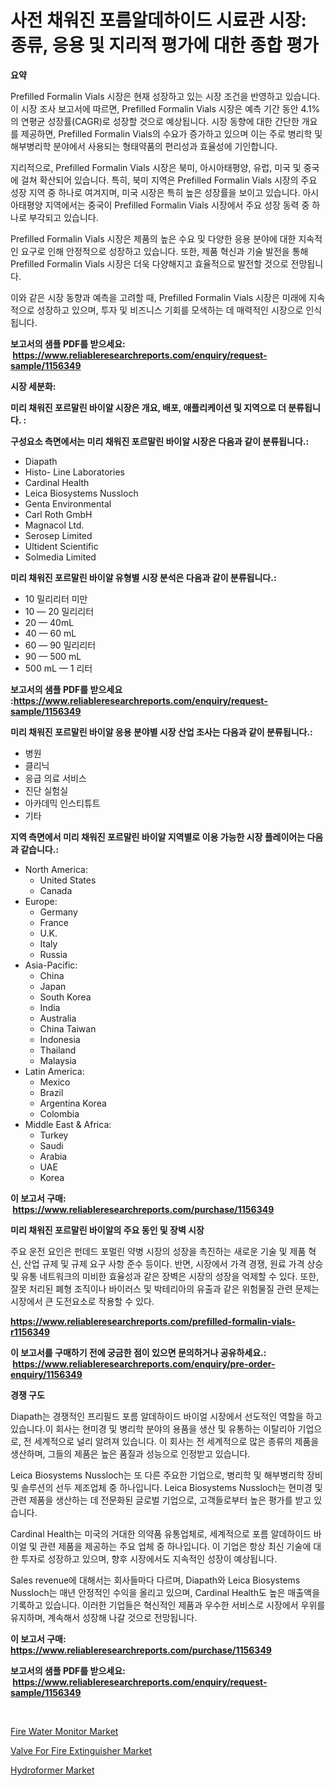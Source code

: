 <p><h1>사전 채워진 포름알데하이드 시료관 시장: 종류, 응용 및 지리적 평가에 대한 종합 평가</h1></p><p><strong>요약</strong></p>
<p><p>Prefilled Formalin Vials 시장은 현재 성장하고 있는 시장 조건을 반영하고 있습니다. 이 시장 조사 보고서에 따르면, Prefilled Formalin Vials 시장은 예측 기간 동안 4.1%의 연평균 성장률(CAGR)로 성장할 것으로 예상됩니다. 시장 동향에 대한 간단한 개요를 제공하면, Prefilled Formalin Vials의 수요가 증가하고 있으며 이는 주로 병리학 및 해부병리학 분야에서 사용되는 형태약품의 편리성과 효율성에 기인합니다.</p><p>지리적으로, Prefilled Formalin Vials 시장은 북미, 아시아태평양, 유럽, 미국 및 중국에 걸쳐 확산되어 있습니다. 특히, 북미 지역은 Prefilled Formalin Vials 시장의 주요 성장 지역 중 하나로 여겨지며, 미국 시장은 특히 높은 성장률을 보이고 있습니다. 아시아태평양 지역에서는 중국이 Prefilled Formalin Vials 시장에서 주요 성장 동력 중 하나로 부각되고 있습니다.</p><p>Prefilled Formalin Vials 시장은 제품의 높은 수요 및 다양한 응용 분야에 대한 지속적인 요구로 인해 안정적으로 성장하고 있습니다. 또한, 제품 혁신과 기술 발전을 통해 Prefilled Formalin Vials 시장은 더욱 다양해지고 효율적으로 발전할 것으로 전망됩니다.</p><p>이와 같은 시장 동향과 예측을 고려할 때, Prefilled Formalin Vials 시장은 미래에 지속적으로 성장하고 있으며, 투자 및 비즈니스 기회를 모색하는 데 매력적인 시장으로 인식됩니다.</p></p>
<p><strong>보고서의 샘플 PDF를 받으세요: &nbsp;<a href="https://www.reliableresearchreports.com/enquiry/request-sample/1156349">https://www.reliableresearchreports.com/enquiry/request-sample/1156349</a></strong></p>
<p><strong>시장 세분화:</strong></p>
<p><strong> 미리 채워진 포르말린 바이알 시장은 개요, 배포, 애플리케이션 및 지역으로 더 분류됩니다. :</strong></p>
<p><strong>구성요소 측면에서는 미리 채워진 포르말린 바이알 시장은 다음과 같이 분류됩니다.:</strong></p>
<p><ul><li>Diapath</li><li>Histo- Line Laboratories</li><li>Cardinal Health</li><li>Leica Biosystems Nussloch</li><li>Genta Environmental</li><li>Carl Roth GmbH</li><li>Magnacol Ltd.</li><li>Serosep Limited</li><li>Ultident Scientific</li><li>Solmedia Limited</li></ul></p>
<p><strong> 미리 채워진 포르말린 바이알 유형별 시장 분석은 다음과 같이 분류됩니다.:</strong></p>
<p><ul><li>10 밀리리터 미만</li><li>10 — 20 밀리리터</li><li>20 — 40mL</li><li>40 — 60 mL</li><li>60 — 90 밀리리터</li><li>90 — 500 mL</li><li>500 mL — 1 리터</li></ul></p>
<p><strong>보고서의 샘플 PDF를 받으세요 :<a href="https://www.reliableresearchreports.com/enquiry/request-sample/1156349">https://www.reliableresearchreports.com/enquiry/request-sample/1156349</a></strong></p>
<p><strong> 미리 채워진 포르말린 바이알 응용 분야별 시장 산업 조사는 다음과 같이 분류됩니다.:</strong></p>
<p><ul><li>병원</li><li>클리닉</li><li>응급 의료 서비스</li><li>진단 실험실</li><li>아카데믹 인스티튜트</li><li>기타</li></ul></p>
<p><strong>지역 측면에서 미리 채워진 포르말린 바이알 지역별로 이용 가능한 시장 플레이어는 다음과 같습니다.:</strong></p>
<p><ul>
    <li>
        North America:
        <ul>
            <li>United States</li>
            <li>Canada</li>
        </ul>
    </li>
    <li>
        Europe:
        <ul>
            <li>Germany</li>
            <li>France</li>
            <li>U.K.</li>
            <li>Italy</li>
            <li>Russia</li>
        </ul>
    </li>
    <li>
        Asia-Pacific:
        <ul>
            <li>China</li>
            <li>Japan</li>
            <li>South Korea</li>
            <li>India</li>
            <li>Australia</li>
            <li>China Taiwan</li>
            <li>Indonesia</li>
            <li>Thailand</li>
            <li>Malaysia</li>
        </ul>
    </li>
    <li>
        Latin America:
        <ul>
            <li>Mexico</li>
            <li>Brazil</li>
            <li>Argentina Korea</li>
            <li>Colombia</li>
        </ul>
    </li>
    <li>
        Middle East & Africa:
        <ul>
            <li>Turkey</li>
            <li>Saudi</li>
            <li>Arabia</li>
            <li>UAE</li>
            <li>Korea</li>
        </ul>
    </li>
    </ul></p>
<p><strong>이 보고서 구매: &nbsp;<a href="https://www.reliableresearchreports.com/purchase/1156349">https://www.reliableresearchreports.com/purchase/1156349</a></strong></p>
<p><strong>미리 채워진 포르말린 바이알의 주요 동인 및 장벽 시장</strong></p>
<p><p>주요 운전 요인은 펀데드 포멀린 약병 시장의 성장을 촉진하는 새로운 기술 및 제품 혁신, 산업 규제 및 규제 요구 사항 준수 등이다. 반면, 시장에서 가격 경쟁, 원료 가격 상승 및 유통 네트워크의 미비한 효율성과 같은 장벽은 시장의 성장을 억제할 수 있다. 또한, 잘못 처리된 폐형 조직이나 바이러스 및 박테리아의 유출과 같은 위험물질 관련 문제는 시장에서 큰 도전요소로 작용할 수 있다.</p></p>
<p><strong><a href="https://www.reliableresearchreports.com/prefilled-formalin-vials-r1156349">https://www.reliableresearchreports.com/prefilled-formalin-vials-r1156349</a></strong></p>
<p><strong>이 보고서를 구매하기 전에 궁금한 점이 있으면 문의하거나 공유하세요.: &nbsp;<a href="https://www.reliableresearchreports.com/enquiry/pre-order-enquiry/1156349">https://www.reliableresearchreports.com/enquiry/pre-order-enquiry/1156349</a></strong></p>
<p><strong>경쟁 구도</strong></p>
<p><p>Diapath는 경쟁적인 프리필드 포름 알데하이드 바이얼 시장에서 선도적인 역할을 하고 있습니다.이 회사는 현미경 및 병리학 분야의 용품을 생산 및 유통하는 이탈리아 기업으로, 전 세계적으로 널리 알려져 있습니다. 이 회사는 전 세계적으로 많은 종류의 제품을 생산하며, 그들의 제품은 높은 품질과 성능으로 인정받고 있습니다.</p><p>Leica Biosystems Nussloch는 또 다른 주요한 기업으로, 병리학 및 해부병리학 장비 및 솔루션의 선두 제조업체 중 하나입니다. Leica Biosystems Nussloch는 현미경 및 관련 제품을 생산하는 데 전문화된 글로벌 기업으로, 고객들로부터 높은 평가를 받고 있습니다.</p><p>Cardinal Health는 미국의 거대한 의약품 유통업체로, 세계적으로 포름 알데하이드 바이얼 및 관련 제품을 제공하는 주요 업체 중 하나입니다. 이 기업은 항상 최신 기술에 대한 투자로 성장하고 있으며, 향후 시장에서도 지속적인 성장이 예상됩니다.</p><p>Sales revenue에 대해서는 회사들마다 다르며, Diapath와 Leica Biosystems Nussloch는 매년 안정적인 수익을 올리고 있으며, Cardinal Health도 높은 매출액을 기록하고 있습니다. 이러한 기업들은 혁신적인 제품과 우수한 서비스로 시장에서 우위를 유지하며, 계속해서 성장해 나갈 것으로 전망됩니다.</p></p>
<p><strong>이 보고서 구매: &nbsp; <a href="https://www.reliableresearchreports.com/purchase/1156349">https://www.reliableresearchreports.com/purchase/1156349</a></strong></p>
<p><strong>보고서의 샘플 PDF를 받으세요: &nbsp;<a href="https://www.reliableresearchreports.com/enquiry/request-sample/1156349">https://www.reliableresearchreports.com/enquiry/request-sample/1156349</a></strong><strong></strong></p>
<p>&nbsp;</p>
<p><p><a href="https://github.com/arionmp/Market-Research-Report-List-3/blob/main/fire-water-monitor-market.md">Fire Water Monitor Market</a></p><p><a href="https://github.com/luckyshygirl/Market-Research-Report-List-4/blob/main/valve-for-fire-extinguisher-market.md">Valve For Fire Extinguisher Market</a></p><p><a href="https://github.com/markusgodoy/Market-Research-Report-List-3/blob/main/hydroformer-market.md">Hydroformer Market</a></p></p>